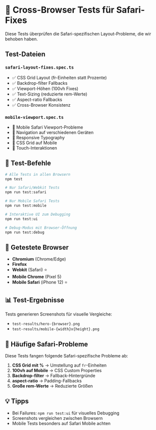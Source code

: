 # 🧪 Cross-Browser Tests für Safari-Fixes

Diese Tests überprüfen die Safari-spezifischen Layout-Probleme, die wir behoben haben.

## Test-Dateien

### `safari-layout-fixes.spec.ts`
- ✅ CSS Grid Layout (fr-Einheiten statt Prozente)
- ✅ Backdrop-filter Fallbacks
- ✅ Viewport-Höhen (100vh Fixes)
- ✅ Text-Sizing (reduzierte rem-Werte)
- ✅ Aspect-ratio Fallbacks
- ✅ Cross-Browser Konsistenz

### `mobile-viewport.spec.ts`
- 📱 Mobile Safari Viewport-Probleme
- 📱 Navigation auf verschiedenen Geräten
- 📱 Responsive Typography
- 📱 CSS Grid auf Mobile
- 📱 Touch-Interaktionen

## 🚀 Test-Befehle

```bash
# Alle Tests in allen Browsern
npm test

# Nur Safari/Webkit Tests
npm run test:safari

# Nur Mobile Safari Tests
npm run test:mobile

# Interaktive UI zum Debugging
npm run test:ui

# Debug-Modus mit Browser-Öffnung
npm run test:debug
```

## 🎯 Getestete Browser

- **Chromium** (Chrome/Edge)
- **Firefox** 
- **Webkit** (Safari) ⭐
- **Mobile Chrome** (Pixel 5)
- **Mobile Safari** (iPhone 12) ⭐

## 📊 Test-Ergebnisse

Tests generieren Screenshots für visuelle Vergleiche:
- `test-results/hero-{browser}.png`
- `test-results/mobile-{width}x{height}.png`

## 🐛 Häufige Safari-Probleme

Diese Tests fangen folgende Safari-spezifische Probleme ab:

1. **CSS Grid mit %** → Umstellung auf `fr`-Einheiten
2. **100vh auf Mobile** → CSS Custom Properties
3. **Backdrop-filter** → Fallback-Hintergründe
4. **aspect-ratio** → Padding-Fallbacks
5. **Große rem-Werte** → Reduzierte Größen

## 💡 Tipps

- Bei Failures: `npm run test:ui` für visuelles Debugging
- Screenshots vergleichen zwischen Browsern
- Mobile Tests besonders auf Safari Mobile achten